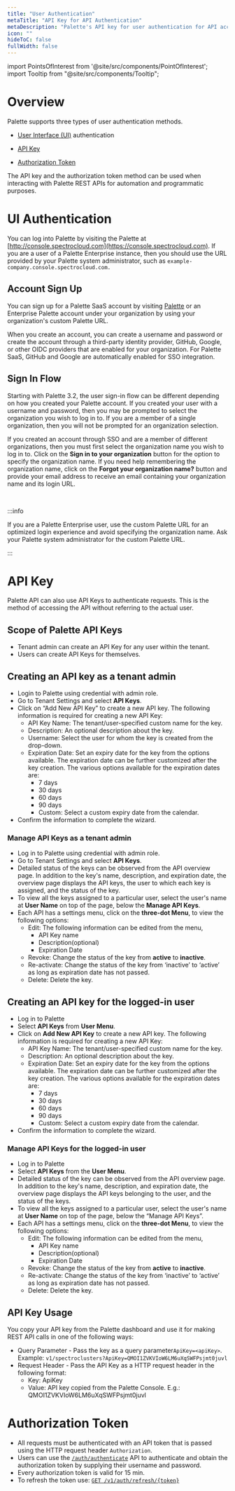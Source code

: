 ```yaml
---
title: "User Authentication"
metaTitle: "API Key for API Authentication"
metaDescription: "Palette's API key for user authentication for API access "
icon: ""
hideToC: false
fullWidth: false
---
```





import PointsOfInterest from '@site/src/components/PointOfInterest';
import Tooltip from "@site/src/components/Tooltip";

# Overview

Palette supports three types of user authentication methods. 

* [User Interface (UI)](/user-management/user-authentication/#au-authentication) authentication

* [API Key](/user-management/user-authentication/#api-key)

* [Authorization Token](/user-management/user-authentication/#authorization-token)

The API key and the authorization token method can be used when interacting with Palette REST APIs for automation and programmatic purposes.


# UI Authentication
<!-- vale off -->
You can log into Palette by visiting the Palette at [http://console.spectrocloud.com](https://console.spectrocloud.com). If you are a user of a Palette Enterprise instance, then you should use the URL provided by your Palette system 
administrator, such as `example-company.console.spectrocloud.com.` 
<!-- vale on -->
## Account Sign Up

You can sign up for a Palette SaaS account by visiting [Palette](https://console.spectrocloud.com) or an Enterprise Palette account under your organization by using your organization's custom Palette URL.

When you create an account, you can create a username and password or create the account through a third-party identity provider, GitHub, Google, or other OIDC providers that are enabled for your organization. For Palette SaaS, GitHub and Google are automatically enabled for SSO integration.

## Sign In Flow

Starting with Palette 3.2, the user sign-in flow can be different depending on how you created your Palette account. If you created your user with a username and password, then you may be prompted to select the organization you wish to log in to. If you are a member of a single organization, then you will not be prompted for an organization selection.

If you created an account through SSO and are a member of different organizations, then you must first select the organization name you wish to log in to. Click on the **Sign in to your organization** button for the option to specify the organization name. If you need help remembering the organization name, click on the **Forgot your organization name?** button and provide your email address to receive an email containing your organization name and its login URL.

<br />

:::info

If you are a Palette Enterprise user, use the custom Palette URL for an optimized login experience and avoid specifying the organization name. 
Ask your Palette system administrator for the custom Palette URL.

:::

# API Key

Palette API can also use API Keys to authenticate requests. This is the method of accessing the API without referring to the actual user.

## Scope of Palette API Keys

* Tenant admin can create an API Key for any user within the tenant.
* Users can create API Keys for themselves.

## Creating an API key as a tenant admin

* Login to Palette using credential with admin role.
* Go to Tenant Settings and select **API Keys**.
* Click on “Add New API Key” to create a new API key. The following information is required for creating a new API Key:
  * API Key Name: The tenant/user-specified custom name for the key.
  * Description: An optional description about the key.
  * Username: Select the user for whom the key is created from the drop-down.
  * Expiration Date: Set an expiry date for the key from the options available. The expiration date can be further customized after the key creation. The various options available for the expiration dates are:
    * 7 days
    * 30 days
    * 60 days
    * 90 days
    * Custom: Select a custom expiry date from the calendar.
* Confirm the information to complete the wizard.

### Manage API Keys as a tenant admin

* Log in to Palette using credential with admin role.
* Go to Tenant Settings and select **API Keys**.
* Detailed status of the keys can be observed from the API overview page. In addition to the key's name, description, and expiration date, the overview page displays the API keys, the user to which each key is assigned, and the status of the key.
* To view all the keys assigned to a particular user, select the user's name at **User Name** on top of the page, below the **Manage API Keys**.
* Each API has a settings menu, click on the **three-dot Menu**, to view the following options:
  * Edit: The following information can be edited from the menu,
    * API Key name
    * Description(optional)
    * Expiration Date
  * Revoke: Change the status of the key from **active** to **inactive**.
  * Re-activate: Change the status of the key from ‘inactive’ to ‘active’ as long as expiration date has not passed.
  * Delete: Delete the key.

## Creating an API key for the logged-in user

* Log in to Palette
* Select **API Keys** from **User Menu**.
* Click on **Add New API Key** to create a new API key. The following information is required for creating a new API Key:
  * API Key Name: The tenant/user-specified custom name for the key.
  * Description: An optional description about the key.
  * Expiration Date: Set an expiry date for the key from the options available. The expiration date can be further customized after the key creation. The various options available for the expiration dates are:
    * 7 days
    * 30 days
    * 60 days
    * 90 days
    * Custom: Select a custom expiry date from the calendar.
* Confirm the information to complete the wizard.

### Manage API Keys for the logged-in user

* Log in to Palette
* Select **API Keys** from the **User Menu**.
* Detailed status of the key can be observed from the API overview page. In addition to the key's name, description, and expiration date, the overview page displays the API keys belonging to the user, and the status of the keys.
* To view all the keys assigned to a particular user, select the user's name at **User Name** on top of the page, below the “Manage API Keys”.
* Each API has a settings menu, click on the **three-dot Menu**, to view the following options:
  * Edit: The following information can be edited from the menu,
    * API Key name
    * Description(optional)
    * Expiration Date
  * Revoke: Change the status of the key from **active** to **inactive**.
  * Re-activate: Change the status of the key from ‘inactive’ to ‘active’ as long as expiration date has not passed.
  * Delete: Delete the key.

## API Key Usage

You copy your API key from the Palette dashboard and use it for making REST API calls in one of the following ways:

* Query Parameter - Pass the key as a query parameter`ApiKey=<apiKey>`. Example:
  `v1/spectroclusters?ApiKey=QMOI1ZVKVIoW6LM6uXqSWFPsjmt0juvl`
* Request Header - Pass the API Key as a HTTP request header in the following format:
  * Key: ApiKey
  * Value: API key copied from the Palette Console. E.g.: QMOI1ZVKVIoW6LM6uXqSWFPsjmt0juvl

# Authorization Token

* All requests must be authenticated with an API token that is passed using the HTTP request header `Authorization`.
* Users can use the [`/auth/authenticate`](/api/v1/auth) API to authenticate and obtain the authorization token by supplying their username and password.
* Every authorization token is valid for 15 min.
* To refresh the token use: [`GET /v1/auth/refresh/{token}`](/api/v1/auth)
